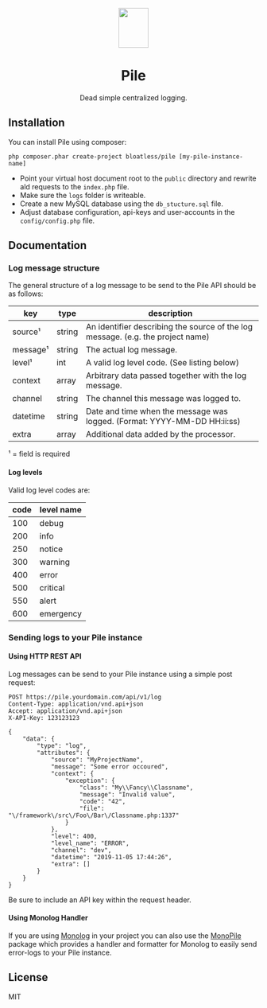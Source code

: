 <p align="center">
    <img src="https://bloatless.org/img/logo.svg" width="60px" height="80px">
</p>

<h1 align="center">Pile</h1>

<p align="center">
    Dead simple centralized logging.
</p>

## Installation

You can install Pile using composer:

```
php composer.phar create-project bloatless/pile [my-pile-instance-name]
```

* Point your virtual host document root to the `public` directory and rewrite ald requests to the `index.php` file.
* Make sure the `logs` folder is writeable.
* Create a new MySQL database using the `db_stucture.sql` file.
* Adjust database configuration, api-keys and user-accounts in the `config/config.php` file.

## Documentation

### Log message structure

The general structure of a log message to be send to the Pile API should be as follows:

key        | type                      | description
-----------|---------------------------|--------------------------------------------------------------------------------
source¹    | string                    | An identifier describing the source of the log message. (e.g. the project name)
message¹   | string                    | The actual log message.
level¹     | int                       | A valid log level code. (See listing below)
context    | array                     | Arbitrary data passed together with the log message.
channel    | string                    | The channel this message was logged to.
datetime   | string                    | Date and time when the message was logged. (Format: YYYY-MM-DD HH:ii:ss)
extra      | array                     | Additional data added by the processor.

¹ = field is required

#### Log levels

Valid log level codes are:

code  | level name
------|-----------
100   | debug
200   | info
250   | notice
300   | warning
400   | error
500   | critical
550   | alert
600   | emergency

### Sending logs to your Pile instance

#### Using HTTP REST API

Log messages can be send to your Pile instance using a simple post request:

```
POST https://pile.yourdomain.com/api/v1/log
Content-Type: application/vnd.api+json
Accept: application/vnd.api+json
X-API-Key: 123123123

{
    "data": {
        "type": "log",
        "attributes": {
            "source": "MyProjectName",
            "message": "Some error occoured",
            "context": {
                "exception": {
                    "class": "My\\Fancy\\Classname",
                    "message": "Invalid value",
                    "code": "42",
                    "file": "\/framework\/src\/Foo\/Bar\/Classname.php:1337"
                }
            },
            "level": 400,
            "level_name": "ERROR",
            "channel": "dev",
            "datetime": "2019-11-05 17:44:26",
            "extra": []
        }
    }
} 
```

Be sure to include an API key within the request header.

#### Using Monolog Handler

If you are using [Monolog](http://github.com/Seldaek/monolog) in your project you can also use the
[MonoPile](https://github.com/bloatless/MonoPile) package which provides a handler and formatter for Monolog to easily
send error-logs to your Pile instance.

## License

MIT